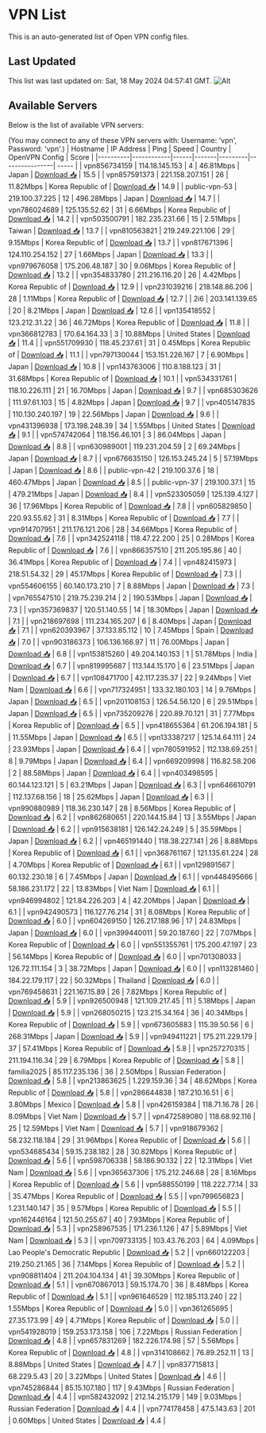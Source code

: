 # VPN List

This is an auto-generated list of Open VPN config files.

## Last Updated

This list was last updated on: Sat, 18 May 2024 04:57:41 GMT.
![Alt](https://repobeats.axiom.co/api/embed/186b98318ef1479477931607c1ad7d823f12451f.svg "Repobeats analytics image")

## Available Servers

Below is the list of available VPN servers:

(You may connect to any of these VPN servers with: Username: 'vpn', Password: 'vpn'.)
| Hostname | IP Address | Ping | Speed | Country | OpenVPN Config | Score |
|----------|------------|------|-------|---------|----------------| ----- |
| vpn856734159 | 114.18.145.153 | 4 | 46.81Mbps | Japan | [Download 📥](./configs/server_0_JP.ovpn) | 15.5 |
| vpn857591373 | 221.158.207.151 | 26 | 11.82Mbps | Korea Republic of | [Download 📥](./configs/server_1_KR.ovpn) | 14.9 |
| public-vpn-53 | 219.100.37.225 | 12 | 496.28Mbps | Japan | [Download 📥](./configs/server_2_JP.ovpn) | 14.7 |
| vpn786024689 | 125.135.52.62 | 31 | 6.66Mbps | Korea Republic of | [Download 📥](./configs/server_3_KR.ovpn) | 14.2 |
| vpn503500791 | 182.235.231.66 | 15 | 2.51Mbps | Taiwan | [Download 📥](./configs/server_4_TW.ovpn) | 13.7 |
| vpn810563821 | 219.249.221.106 | 29 | 9.15Mbps | Korea Republic of | [Download 📥](./configs/server_5_KR.ovpn) | 13.7 |
| vpn817671396 | 124.110.254.152 | 27 | 1.66Mbps | Japan | [Download 📥](./configs/server_6_JP.ovpn) | 13.3 |
| vpn979676058 | 175.206.48.187 | 30 | 9.06Mbps | Korea Republic of | [Download 📥](./configs/server_7_KR.ovpn) | 13.2 |
| vpn354833780 | 211.216.116.20 | 26 | 4.42Mbps | Korea Republic of | [Download 📥](./configs/server_8_KR.ovpn) | 12.9 |
| vpn231039216 | 218.148.86.206 | 28 | 1.11Mbps | Korea Republic of | [Download 📥](./configs/server_9_KR.ovpn) | 12.7 |
| 2i6 | 203.141.139.65 | 20 | 8.21Mbps | Japan | [Download 📥](./configs/server_10_JP.ovpn) | 12.6 |
| vpn135418552 | 123.212.31.22 | 36 | 46.72Mbps | Korea Republic of | [Download 📥](./configs/server_11_KR.ovpn) | 11.8 |
| vpn366812783 | 170.64.164.33 | 3 | 10.88Mbps | United States | [Download 📥](./configs/server_12_US.ovpn) | 11.4 |
| vpn551709930 | 118.45.237.61 | 31 | 0.45Mbps | Korea Republic of | [Download 📥](./configs/server_13_KR.ovpn) | 11.1 |
| vpn797130044 | 153.151.226.167 | 7 | 6.90Mbps | Japan | [Download 📥](./configs/server_14_JP.ovpn) | 10.8 |
| vpn143763006 | 110.8.188.123 | 31 | 31.68Mbps | Korea Republic of | [Download 📥](./configs/server_15_KR.ovpn) | 10.1 |
| vpn534331761 | 118.10.226.111 | 21 | 16.70Mbps | Japan | [Download 📥](./configs/server_16_JP.ovpn) | 9.7 |
| vpn685303626 | 111.97.61.103 | 15 | 4.82Mbps | Japan | [Download 📥](./configs/server_17_JP.ovpn) | 9.7 |
| vpn405147835 | 110.130.240.197 | 19 | 22.56Mbps | Japan | [Download 📥](./configs/server_18_JP.ovpn) | 9.6 |
| vpn431396938 | 173.198.248.39 | 34 | 1.55Mbps | United States | [Download 📥](./configs/server_19_US.ovpn) | 9.1 |
| vpn574742064 | 118.156.46.101 | 3 | 86.04Mbps | Japan | [Download 📥](./configs/server_20_JP.ovpn) | 8.8 |
| vpn630989001 | 119.231.204.59 | 2 | 69.24Mbps | Japan | [Download 📥](./configs/server_21_JP.ovpn) | 8.7 |
| vpn676635150 | 126.153.245.24 | 5 | 57.19Mbps | Japan | [Download 📥](./configs/server_22_JP.ovpn) | 8.6 |
| public-vpn-42 | 219.100.37.6 | 18 | 460.47Mbps | Japan | [Download 📥](./configs/server_23_JP.ovpn) | 8.5 |
| public-vpn-37 | 219.100.37.1 | 15 | 479.21Mbps | Japan | [Download 📥](./configs/server_24_JP.ovpn) | 8.4 |
| vpn523305059 | 125.139.4.127 | 36 | 17.96Mbps | Korea Republic of | [Download 📥](./configs/server_25_KR.ovpn) | 7.8 |
| vpn605829850 | 220.93.55.62 | 31 | 8.31Mbps | Korea Republic of | [Download 📥](./configs/server_26_KR.ovpn) | 7.7 |
| vpn914707951 | 211.176.121.206 | 28 | 34.66Mbps | Korea Republic of | [Download 📥](./configs/server_27_KR.ovpn) | 7.6 |
| vpn342524118 | 118.47.22.200 | 25 | 0.28Mbps | Korea Republic of | [Download 📥](./configs/server_28_KR.ovpn) | 7.6 |
| vpn866357510 | 211.205.195.86 | 40 | 36.41Mbps | Korea Republic of | [Download 📥](./configs/server_29_KR.ovpn) | 7.4 |
| vpn482415973 | 218.51.54.32 | 29 | 45.17Mbps | Korea Republic of | [Download 📥](./configs/server_30_KR.ovpn) | 7.3 |
| vpn554606155 | 60.140.173.210 | 7 | 8.88Mbps | Japan | [Download 📥](./configs/server_31_JP.ovpn) | 7.3 |
| vpn765547510 | 219.75.239.214 | 2 | 190.53Mbps | Japan | [Download 📥](./configs/server_32_JP.ovpn) | 7.3 |
| vpn357369837 | 120.51.140.55 | 14 | 18.30Mbps | Japan | [Download 📥](./configs/server_33_JP.ovpn) | 7.1 |
| vpn218697698 | 111.234.165.207 | 6 | 8.40Mbps | Japan | [Download 📥](./configs/server_34_JP.ovpn) | 7.1 |
| vpn620393967 | 37.133.85.112 | 10 | 7.45Mbps | Spain | [Download 📥](./configs/server_35_ES.ovpn) | 7.0 |
| vpn903186373 | 106.136.166.97 | 11 | 76.00Mbps | Japan | [Download 📥](./configs/server_36_JP.ovpn) | 6.8 |
| vpn153815260 | 49.204.140.153 | 1 | 51.78Mbps | India | [Download 📥](./configs/server_37_IN.ovpn) | 6.7 |
| vpn819995687 | 113.144.15.170 | 6 | 23.51Mbps | Japan | [Download 📥](./configs/server_38_JP.ovpn) | 6.7 |
| vpn108471700 | 42.117.235.37 | 22 | 9.24Mbps | Viet Nam | [Download 📥](./configs/server_39_VN.ovpn) | 6.6 |
| vpn717324951 | 133.32.180.103 | 14 | 9.76Mbps | Japan | [Download 📥](./configs/server_40_JP.ovpn) | 6.5 |
| vpn201108153 | 126.54.56.120 | 6 | 29.51Mbps | Japan | [Download 📥](./configs/server_41_JP.ovpn) | 6.5 |
| vpn735209276 | 220.89.70.121 | 31 | 7.77Mbps | Korea Republic of | [Download 📥](./configs/server_42_KR.ovpn) | 6.5 |
| vpn418655364 | 61.206.194.181 | 5 | 11.55Mbps | Japan | [Download 📥](./configs/server_43_JP.ovpn) | 6.5 |
| vpn133387217 | 125.14.64.111 | 24 | 23.93Mbps | Japan | [Download 📥](./configs/server_44_JP.ovpn) | 6.4 |
| vpn780591952 | 112.138.69.251 | 8 | 9.79Mbps | Japan | [Download 📥](./configs/server_45_JP.ovpn) | 6.4 |
| vpn669209998 | 116.82.58.206 | 2 | 88.58Mbps | Japan | [Download 📥](./configs/server_46_JP.ovpn) | 6.4 |
| vpn403498595 | 60.144.123.121 | 5 | 63.21Mbps | Japan | [Download 📥](./configs/server_47_JP.ovpn) | 6.3 |
| vpn646610791 | 112.137.68.156 | 18 | 25.62Mbps | Japan | [Download 📥](./configs/server_48_JP.ovpn) | 6.3 |
| vpn990880989 | 118.36.230.147 | 28 | 8.56Mbps | Korea Republic of | [Download 📥](./configs/server_49_KR.ovpn) | 6.2 |
| vpn862680651 | 220.144.15.84 | 13 | 3.55Mbps | Japan | [Download 📥](./configs/server_50_JP.ovpn) | 6.2 |
| vpn915638181 | 126.142.24.249 | 5 | 35.59Mbps | Japan | [Download 📥](./configs/server_51_JP.ovpn) | 6.2 |
| vpn465191440 | 118.38.227.141 | 26 | 8.88Mbps | Korea Republic of | [Download 📥](./configs/server_52_KR.ovpn) | 6.1 |
| vpn368761167 | 121.135.61.224 | 28 | 4.70Mbps | Korea Republic of | [Download 📥](./configs/server_53_KR.ovpn) | 6.1 |
| vpn129891567 | 60.132.230.18 | 6 | 7.45Mbps | Japan | [Download 📥](./configs/server_54_JP.ovpn) | 6.1 |
| vpn448495666 | 58.186.231.172 | 22 | 13.83Mbps | Viet Nam | [Download 📥](./configs/server_55_VN.ovpn) | 6.1 |
| vpn946994802 | 121.84.226.203 | 4 | 42.20Mbps | Japan | [Download 📥](./configs/server_56_JP.ovpn) | 6.1 |
| vpn942490573 | 116.127.76.214 | 31 | 8.08Mbps | Korea Republic of | [Download 📥](./configs/server_57_KR.ovpn) | 6.0 |
| vpn604269150 | 126.217.188.96 | 17 | 24.83Mbps | Japan | [Download 📥](./configs/server_58_JP.ovpn) | 6.0 |
| vpn399440011 | 59.20.187.60 | 22 | 7.07Mbps | Korea Republic of | [Download 📥](./configs/server_59_KR.ovpn) | 6.0 |
| vpn551355761 | 175.200.47.197 | 23 | 56.14Mbps | Korea Republic of | [Download 📥](./configs/server_60_KR.ovpn) | 6.0 |
| vpn701308033 | 126.72.111.154 | 3 | 38.72Mbps | Japan | [Download 📥](./configs/server_61_JP.ovpn) | 6.0 |
| vpn113281460 | 184.22.179.117 | 22 | 50.32Mbps | Thailand | [Download 📥](./configs/server_62_TH.ovpn) | 6.0 |
| vpn769458631 | 221.167.15.89 | 26 | 7.82Mbps | Korea Republic of | [Download 📥](./configs/server_63_KR.ovpn) | 5.9 |
| vpn926500948 | 121.109.217.45 | 11 | 5.18Mbps | Japan | [Download 📥](./configs/server_64_JP.ovpn) | 5.9 |
| vpn268050215 | 123.215.34.164 | 36 | 40.34Mbps | Korea Republic of | [Download 📥](./configs/server_65_KR.ovpn) | 5.9 |
| vpn673605883 | 115.39.50.56 | 6 | 268.31Mbps | Japan | [Download 📥](./configs/server_66_JP.ovpn) | 5.9 |
| vpn949411221 | 175.211.229.179 | 37 | 57.41Mbps | Korea Republic of | [Download 📥](./configs/server_67_KR.ovpn) | 5.8 |
| vpn257270315 | 211.194.116.34 | 29 | 6.79Mbps | Korea Republic of | [Download 📥](./configs/server_68_KR.ovpn) | 5.8 |
| familia2025 | 85.117.235.136 | 36 | 2.50Mbps | Russian Federation | [Download 📥](./configs/server_69_RU.ovpn) | 5.8 |
| vpn213863625 | 1.229.159.36 | 34 | 48.62Mbps | Korea Republic of | [Download 📥](./configs/server_70_KR.ovpn) | 5.8 |
| vpn286644838 | 187.210.16.51 | 6 | 3.80Mbps | Mexico | [Download 📥](./configs/server_71_MX.ovpn) | 5.8 |
| vpn426159384 | 118.71.16.78 | 26 | 8.09Mbps | Viet Nam | [Download 📥](./configs/server_72_VN.ovpn) | 5.7 |
| vpn472589080 | 118.68.92.116 | 25 | 12.59Mbps | Viet Nam | [Download 📥](./configs/server_73_VN.ovpn) | 5.7 |
| vpn918679362 | 58.232.118.184 | 29 | 31.96Mbps | Korea Republic of | [Download 📥](./configs/server_74_KR.ovpn) | 5.6 |
| vpn534685434 | 59.15.238.182 | 28 | 30.82Mbps | Korea Republic of | [Download 📥](./configs/server_75_KR.ovpn) | 5.6 |
| vpn598706338 | 58.186.90.132 | 22 | 12.31Mbps | Viet Nam | [Download 📥](./configs/server_76_VN.ovpn) | 5.6 |
| vpn365637306 | 175.212.246.68 | 28 | 8.16Mbps | Korea Republic of | [Download 📥](./configs/server_77_KR.ovpn) | 5.6 |
| vpn588550199 | 118.222.77.14 | 33 | 35.47Mbps | Korea Republic of | [Download 📥](./configs/server_78_KR.ovpn) | 5.5 |
| vpn799656823 | 1.231.140.147 | 35 | 9.57Mbps | Korea Republic of | [Download 📥](./configs/server_79_KR.ovpn) | 5.5 |
| vpn162446164 | 121.50.255.67 | 40 | 7.93Mbps | Korea Republic of | [Download 📥](./configs/server_80_KR.ovpn) | 5.3 |
| vpn258967535 | 171.236.1.126 | 47 | 5.89Mbps | Viet Nam | [Download 📥](./configs/server_81_VN.ovpn) | 5.3 |
| vpn709733135 | 103.43.76.203 | 64 | 4.09Mbps | Lao People's Democratic Republic | [Download 📥](./configs/server_82_LA.ovpn) | 5.2 |
| vpn660122203 | 219.250.21.165 | 36 | 7.14Mbps | Korea Republic of | [Download 📥](./configs/server_83_KR.ovpn) | 5.2 |
| vpn908811404 | 211.204.104.134 | 41 | 39.30Mbps | Korea Republic of | [Download 📥](./configs/server_84_KR.ovpn) | 5.1 |
| vpn670867013 | 59.15.174.70 | 36 | 8.48Mbps | Korea Republic of | [Download 📥](./configs/server_85_KR.ovpn) | 5.1 |
| vpn961646529 | 112.185.113.240 | 22 | 1.55Mbps | Korea Republic of | [Download 📥](./configs/server_86_KR.ovpn) | 5.0 |
| vpn361265695 | 27.35.173.99 | 49 | 4.71Mbps | Korea Republic of | [Download 📥](./configs/server_87_KR.ovpn) | 5.0 |
| vpn541928019 | 159.253.173.158 | 106 | 7.22Mbps | Russian Federation | [Download 📥](./configs/server_88_RU.ovpn) | 4.8 |
| vpn657831269 | 182.226.174.98 | 57 | 5.56Mbps | Korea Republic of | [Download 📥](./configs/server_89_KR.ovpn) | 4.8 |
| vpn314108662 | 76.89.252.11 | 13 | 8.88Mbps | United States | [Download 📥](./configs/server_90_US.ovpn) | 4.7 |
| vpn837715813 | 68.229.5.43 | 20 | 3.22Mbps | United States | [Download 📥](./configs/server_91_US.ovpn) | 4.6 |
| vpn745286844 | 85.15.107.180 | 117 | 9.43Mbps | Russian Federation | [Download 📥](./configs/server_92_RU.ovpn) | 4.4 |
| vpn582432092 | 212.14.215.179 | 149 | 9.03Mbps | Russian Federation | [Download 📥](./configs/server_93_RU.ovpn) | 4.4 |
| vpn774178458 | 47.5.143.63 | 201 | 0.60Mbps | United States | [Download 📥](./configs/server_94_US.ovpn) | 4.4 |
